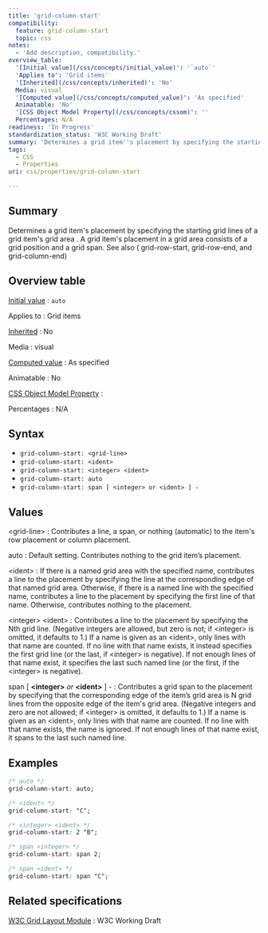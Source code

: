 ```yaml
---
title: 'grid-column-start'
compatibility:
  feature: grid-column-start
  topic: css
notes:
  - 'Add description, compatibility.'
overview_table:
  '[Initial value](/css/concepts/initial_value)': '`auto`'
  'Applies to': 'Grid items'
  '[Inherited](/css/concepts/inherited)': 'No'
  Media: visual
  '[Computed value](/css/concepts/computed_value)': 'As specified'
  Animatable: 'No'
  '[CSS Object Model Property](/css/concepts/cssom)': ''
  Percentages: N/A
readiness: 'In Progress'
standardization_status: 'W3C Working Draft'
summary: 'Determines a grid item''s placement by specifying the starting grid lines of a grid item''s grid area .  A grid item''s placement in a grid area consists of a grid position and a grid span. See also ( grid-row-start, grid-row-end, and grid-column-end)'
tags:
  - CSS
  - Properties
uri: css/properties/grid-column-start

---
```

## Summary

Determines a grid item's placement by specifying the starting grid lines of a grid item's grid area . A grid item's placement in a grid area consists of a grid position and a grid span. See also ( grid-row-start, grid-row-end, and grid-column-end)

## Overview table

[Initial value](/css/concepts/initial_value)
:   `auto`

Applies to
:   Grid items

[Inherited](/css/concepts/inherited)
:   No

Media
:   visual

[Computed value](/css/concepts/computed_value)
:   As specified

Animatable
:   No

[CSS Object Model Property](/css/concepts/cssom)
:

Percentages
:   N/A

## Syntax

-   `grid-column-start: <grid-line>`
-   `grid-column-start: <ident>`
-   `grid-column-start: <integer> <ident>`
-   `grid-column-start: auto`
-   `grid-column-start: span [ <integer> or <ident> ] -`

## Values

\<grid-line\>
:   Contributes a line, a span, or nothing (automatic) to the item's row placement or column placement.

auto
:   Default setting. Contributes nothing to the grid item’s placement.

\<ident\>
:   If there is a named grid area with the specified name, contributes a line to the placement by specifying the line at the corresponding edge of that named grid area. Otherwise, if there is a named line with the specified name, contributes a line to the placement by specifying the first line of that name. Otherwise, contributes nothing to the placement.

\<integer\> \<ident\>
:   Contributes a line to the placement by specifying the Nth grid line. (Negative integers are allowed, but zero is not; if \<integer\> is omitted, it defaults to 1.) If a name is given as an \<ident\>, only lines with that name are counted. If no line with that name exists, it instead specifies the first grid line (or the last, if \<integer\> is negative). If not enough lines of that name exist, it specifies the last such named line (or the first, if the \<integer\> is negative).

span [ **\<integer\>** *or* **\<ident\>** ] -
:   Contributes a grid span to the placement by specifying that the corresponding edge of the item’s grid area is N grid lines from the opposite edge of the item's grid area. (Negative integers and zero are not allowed; if \<integer\> is omitted, it defaults to 1.) If a name is given as an \<ident\>, only lines with that name are counted. If no line with that name exists, the name is ignored. If not enough lines of that name exist, it spans to the last such named line.

## Examples

``` css
/* auto */
grid-column-start: auto;

/* <ident> */
grid-column-start: "C";

/* <integer> <ident> */
grid-column-start: 2 "B";

/* span <integer> */
grid-column-start: span 2;

/* span <ident> */
grid-column-start: span "C";
```

## Related specifications

[W3C Grid Layout Module](http://www.w3.org/TR/css3-grid-layout)
:   W3C Working Draft
